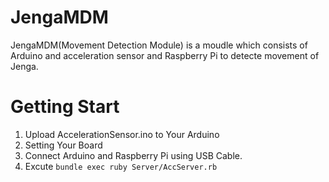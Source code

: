 JengaMDM
===

JengaMDM(Movement Detection Module) is a moudle which consists of Arduino and acceleration sensor and Raspberry Pi to detecte movement of Jenga.

# Getting Start

1. Upload AccelerationSensor.ino to Your Arduino
2. Setting Your Board
3. Connect Arduino and Raspberry Pi using USB Cable.
4. Excute `bundle exec ruby Server/AccServer.rb`
